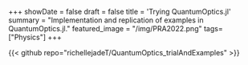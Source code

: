 +++
showDate = false
draft = false
title = 'Trying QuantumOptics.jl'
summary = "Implementation and replication of examples in QuantumOptics.jl." 
featured_image = "/img/PRA2022.png"
tags= ["Physics"]
+++

{{< github repo="richellejadeT/QuantumOptics_trialAndExamples" >}}
